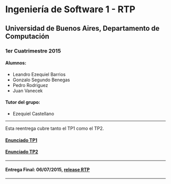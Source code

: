# Ingeniería de Software 1 - RTP
## Universidad de Buenos Aires, Departamento de Computación
### 1er Cuatrimestre 2015

#### Alumnos:
* Leandro Ezequiel Barrios
* Gonzalo Segundo Benegas
* Pedro Rodriguez
* Juan Vanecek

#### Tutor del grupo:
* Ezequiel Castellano

-----------------------
Esta reentrega cubre tanto el TP1 como el TP2.
#### [Enunciado TP1](https://github.com/lbarrios/uba-dc-isw1_tp1/blob/master/enunciado/enunciado.pdf)
#### [Enunciado TP2](https://github.com/lbarrios/uba-dc-isw1_tp2/blob/master/enunciado/enunciado_tp2.pdf)
-----------------------
#### Entrega Final: 06/07/2015, [release RTP](https://github.com/lbarrios/uba-dc-isw1_rtp/releases/tag/RTP)
-----------------------
